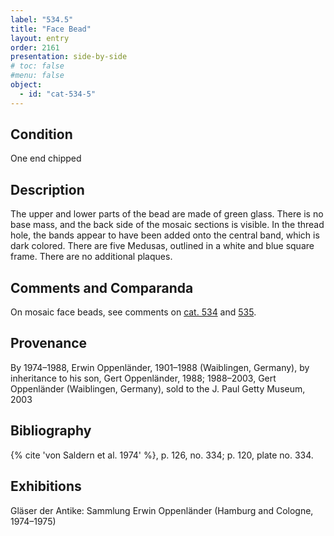 ```yaml
---
label: "534.5"
title: "Face Bead"
layout: entry
order: 2161
presentation: side-by-side
# toc: false
#menu: false 
object:
  - id: "cat-534-5"
---
```


## Condition

One end chipped

## Description

The upper and lower parts of the bead are made of green glass. There is no base mass, and the back side of the mosaic sections is visible. In the thread hole, the bands appear to have been added onto the central band, which is dark colored. There are five Medusas, outlined in a white and blue square frame. There are no additional plaques.

## Comments and Comparanda

On mosaic face beads, see comments on [cat. 534](/catalogue/cat-534) and [535](/catalogue/cat-535).

## Provenance

By 1974–1988, Erwin Oppenländer, 1901–1988 (Waiblingen, Germany), by inheritance to his son, Gert Oppenländer, 1988; 1988–2003, Gert Oppenländer (Waiblingen, Germany), sold to the J. Paul Getty Museum, 2003

## Bibliography

{% cite 'von Saldern et al. 1974' %}, p. 126, no. 334; p. 120, plate no. 334.

## Exhibitions

Gläser der Antike: Sammlung Erwin Oppenländer (Hamburg and Cologne, 1974–1975)